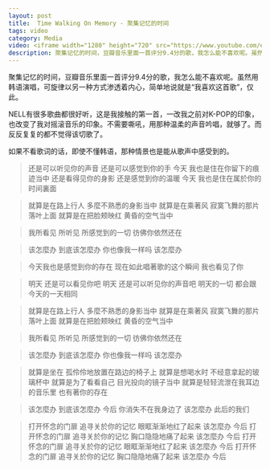 ```yaml
---
layout: post
title:  Time Walking On Memory - 聚集记忆的时间
tags: video
category: Media
video: <iframe width="1280" height="720" src="https://www.youtube.com/embed/HW5HU6o1eMA" frameborder="0" allowfullscreen></iframe>
description: 聚集记忆的时间，豆瓣音乐里面一首评分9.4分的歌，我怎么能不喜欢呢。虽然用韩语演唱，可旋律以另一种方式渗透着内心，简单地说就是“我喜欢这首歌”，仅此。
---
```


聚集记忆的时间，豆瓣音乐里面一首评分9.4分的歌，我怎么能不喜欢呢。虽然用韩语演唱，可旋律以另一种方式渗透着内心，简单地说就是“我喜欢这首歌”，仅此。

NELL有很多歌曲都很好听，这是我接触的第一首，一改我之前对K-POP的印象，也改变了我对摇滚音乐的印象。不需要嘶吼，用那种温柔的声音吟唱，就够了。而反反复复的都不觉得该切歌了。

如果不看歌词的话，即使不懂韩语，那种情景也是能从歌声中感受到的。

>还是可以听见你的声音 还是可以感觉到你的手
今天 我也是住在你留下的痕迹当中
还是看得见你的身影 还是感觉到你的温暖
今天 我也是住在属於你的时间裏面

>就算是在路上行人 多麼不熟悉的身影当中
就算是在乘著风 寂寞飞舞的那片落叶上面
就算是在把脸颊映红 黄昏的空气当中

>我所看见 所听见 所感觉到的一切 彷佛你依然还在

>该怎麼办 到底该怎麼办
你也像我一样吗 该怎麼办

>今天我也是感觉到你的存在
现在如此唱著歌的这个瞬间 我也看见了你

>明天 还是可以看见你吧
明天 还是可以听见你的声音吧
明天的一切 都会跟今天的一天相同

>就算是在路上行人 多麼不熟悉的身影当中
就算是在乘著风 寂寞飞舞的那片落叶上面
就算是在把脸颊映红 黄昏的空气当中

>我所看见 所听见 所感觉到的一切 彷佛你依然还在

>该怎麼办 到底该怎麼办
你也像我一样吗 该怎麼办

>就算是坐在 孤伶伶地放置在路边的椅子上
就算是想喝水时 不经意拿起的玻璃杯中
就算是为了看看自己 目光投向的镜子当中
就算是轻轻流泄在我耳边的音乐里 也有著你的存在

>该怎麼办 到底该怎麼办 今后
你消失不在我身边了 该怎麼办 此后的我们

>打开怀念的门扉 追寻关於你的记忆
眼眶渐渐地红了起来 该怎麼办 今后
打开怀念的门扉 追寻关於你的记忆
胸口隐隐地痛了起来 该怎麼办 今后
打开怀念的门扉 追寻关於你的记忆
眼眶渐渐地红了起来 该怎麼办 今后
打开怀念的门扉 追寻关於你的记忆
胸口隐隐地痛了起来 该怎麼办 今后
